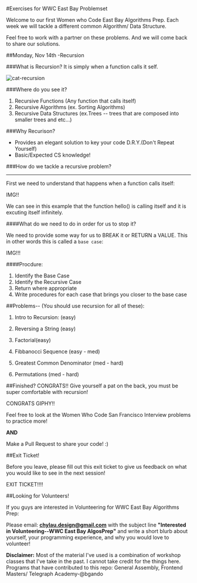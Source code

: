 #Exercises for WWC East Bay Problemset

Welcome to our first Women who Code East Bay Algorithms Prep.  Each week we will tackle a different common Algorithm/ Data Structure.

Feel free to work with a partner on these problems.  And we will come back to share our solutions.  

##Monday, Nov 14th -Recursion

###What is Recursion?
  It is simply when a function calls it self. 
  
![cat-recursion](https://cloud.githubusercontent.com/assets/10103582/20289242/a75498be-aa8d-11e6-8b93-9e13292f27d0.gif)
  
###Where do you see it?
1. Recursive Functions (Any function that calls itself)
2. Recursive Algorithms (ex. Sorting Algorithms)
3. Recursive Data Structures (ex.Trees -- trees that are composed into smaller trees and etc...)

###Why Recurison?
  - Provides an elegant solution to key your code D.R.Y.(Don't Repeat Yourself) 
  - Basic/Expected CS knowledge!
  
###How do we tackle a recursive problem?
<hr>

First we need to understand that happens when a function calls itself:

IMG!!

We can see in this example that the function hello() is calling itself and it is excuting itself infinitely.


####What do we need to do in order for us to stop it?

We need to provide some way for us to BREAK it or RETURN a VALUE.
This in other words this is called a `base case`:

IMG!!!

####Procdure:

1. Identify the Base Case
2. Identify the Recursive Case
3. Return where appropriate
4. Write procedures for each case that brings you closer to the base case
 

##Problems-- (You should use recursion for all of these):
1. Intro to Recursion: (easy)

2. Reversing a String (easy)


3. Factorial(easy)


3. Fibbanocci Sequence (easy - med)
 
 
4. Greatest Common Denominator (med - hard)

5. Permutations (med - hard)

##Finished?
CONGRATS!! Give yourself a pat on the back, you must be super comfortable with recursion!

CONGRATS GIPHY!!

Feel free to look at the Women Who Code San Francisco Interview problems to practice more!

**AND**

Make a Pull Request to share your code! :)

##Exit Ticket!

Before you leave, please fill out this exit ticket to give us feedback on what you would like to see in the next session!

EXIT TICKET!!!!

##Looking for Volunteers!

If you guys are interested in Volunteering for WWC East Bay Algorithms Prep:

Please email: **chylau.design@gmail.com**  with the subject line **"Interested in Volunteering--WWC East Bay AlgosPrep"** and write a short blurb about yourself, your programming experience, and why you would love to volunteer!  


**Disclaimer:**
Most of the material I've used is a combination of workshop classes that I've take in the past.  I cannot take credit for the things here.  Programs that have contributed to this repo:  General Assembly, Frontend Masters/ Telegraph Academy-@bgando  
